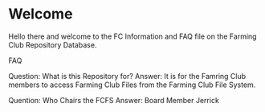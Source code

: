 # Welcome
Hello there and welcome to the FC Information and FAQ file on the Farming Club Repository Database.


FAQ

Question: What is this Repository for?
Answer: It is for the Famring Club members to access Farming Club Files from the Farming Club File System.

Quention: Who Chairs the FCFS
Answer: Board Member Jerrick
